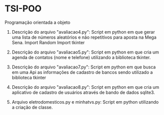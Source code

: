 # TSI-POO
Programação orientada a objeto

1. Descrição do arquivo "avaliacao4.py":
Script em python em que gerar uma lista de números aleatórios e não repetitivos para aposta na Mega Sena.
    Import Random
    Import tkinter 

2. Descrição do arquivo "avaliacao5.py":
Script em python em que cria um agenda de contatos (nome e telefone) utilizando a biblioteca tkinter.

3. Descrição do arquivo "avaliacao7.py":
Script em python em que busca em uma Api as informações de cadastro de bancos sendo utilizado a biblioteca tkinter

4. Descrição do arquivo "avaliacao8.py":
Script em python em que cria um aplicativo de cadastro de usuários através de bando de dados sqlite3.

5. Arquivo eletrodomesticos.py e minhatvs.py:
Script em python utilizando a criação de classe.

